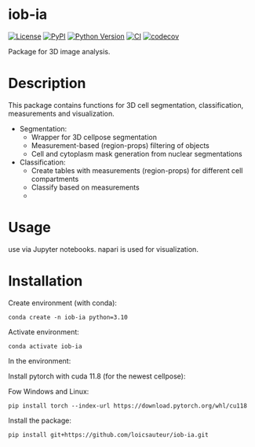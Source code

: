 # iob-ia

[![License](https://img.shields.io/pypi/l/iob-ia.svg?color=green)](https://github.com/loicsauteur/iob-ia/raw/main/LICENSE)
[![PyPI](https://img.shields.io/pypi/v/iob-ia.svg?color=green)](https://pypi.org/project/iob-ia)
[![Python Version](https://img.shields.io/pypi/pyversions/iob-ia.svg?color=green)](https://python.org)
[![CI](https://github.com/loicsauteur/iob-ia/actions/workflows/ci.yml/badge.svg)](https://github.com/loicsauteur/iob-ia/actions/workflows/ci.yml)
[![codecov](https://codecov.io/gh/loicsauteur/iob-ia/branch/main/graph/badge.svg)](https://codecov.io/gh/loicsauteur/iob-ia)

Package for 3D image analysis.

# Description

This package contains functions for 3D cell segmentation, classification, measurements and visualization.
- Segmentation:
   - Wrapper for 3D cellpose segmentation
   - Measurement-based (region-props) filtering of objects
   - Cell and cytoplasm mask generation from nuclear segmentations
- Classification:
   - Create tables with measurements (region-props) for different cell compartments
   - Classify based on measurements
   -

# Usage

use via Jupyter notebooks. napari is used for visualization.


# Installation

Create environment (with conda):

`conda create -n iob-ia python=3.10`

Activate environment:

`conda activate iob-ia`

In the environment:

Install pytorch with cuda 11.8 (for the newest cellpose):

Fow Windows and Linux:

<!--For cellpose v4.*-->
`pip install torch --index-url https://download.pytorch.org/whl/cu118`

<!--
For cellpose v3.x
`pip install torch==2.5.0 --index-url https://download.pytorch.org/whl/cu118`

Here the version for older cellpose installs:
`pip install torch==1.12.0+cu113 --extra-index-url https://download.pytorch.org/whl/cu113`
-->

<!--
# seems like this is not necessary anymore...
Install JVM for [Bioio-BioFormats](https://github.com/bioio-devs/bioio-bioformats):

`conda install -c conda-forge scyjava`

Note: `scyjava` may require to deactivate and reactive the environment. [See](https://github.com/bioio-devs/bioio-bioformats)

In case of `JVMNoFoundExceptions`, set the `JAVA_HOME`:

Windows: `set JAVA_HOME=%CONDA_PREFIX%\Library`

macOS and Linux: `export JAVA_HOME=$CONDA_PREFIX`
-->

Install the package:

`pip install git+https://github.com/loicsauteur/iob-ia.git`

<!--
Install Test dependencies
    `pip install -e ".[test, dev]"`
-->
